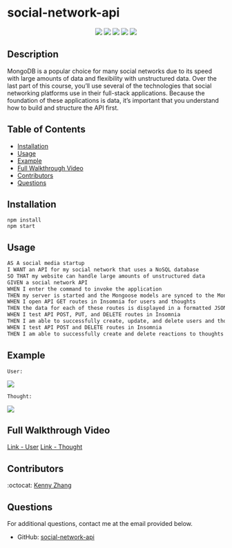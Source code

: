 # social-network-api

<p align="center">
    <img src="https://img.shields.io/badge/Javascript-yellow" />
    <img src="https://img.shields.io/badge/express-orange" />
    <img src="https://img.shields.io/badge/MongoDB-greed"  />
    <img src="https://img.shields.io/badge/mongoose-greed"  />
    <img src="https://img.shields.io/badge/insomnia-purple" />
</p>

## Description
MongoDB is a popular choice for many social networks due to its speed with large amounts of data and flexibility with unstructured data. Over the last part of this course, you’ll use several of the technologies that social networking platforms use in their full-stack applications. Because the foundation of these applications is data, it’s important that you understand how to build and structure the API first.
## Table of Contents

- [Installation](#installation)
- [Usage](#usage)
- [Example](#example)
- [Full Walkthrough Video](#full-walkthrough-video)
- [Contributors](#contributors)
- [Questions](#questions)

## Installation

```
npm install
npm start
```

## Usage

```md
AS A social media startup
I WANT an API for my social network that uses a NoSQL database
SO THAT my website can handle large amounts of unstructured data
GIVEN a social network API
WHEN I enter the command to invoke the application
THEN my server is started and the Mongoose models are synced to the MongoDB database
WHEN I open API GET routes in Insomnia for users and thoughts
THEN the data for each of these routes is displayed in a formatted JSON
WHEN I test API POST, PUT, and DELETE routes in Insomnia
THEN I am able to successfully create, update, and delete users and thoughts in my database
WHEN I test API POST and DELETE routes in Insomnia
THEN I am able to successfully create and delete reactions to thoughts and add and remove friends to a user’s friend list
```

## Example

    User: 

![](./images/users.gif)

    Thought: 

![](./images/thoughts.gif)

## Full Walkthrough Video

[Link - User](https://drive.google.com/file/d/1zc2i7yHL_3PgYleFhBV9JkTBh4VeYfmG/view)
[Link - Thought](https://drive.google.com/file/d/1Z7Sq-0-PGfH0Cpazeby2JcmaSLZLU77y/view)


## Contributors

:octocat: [Kenny Zhang](https://github.com/KennyZhang12138)



## Questions

For additional questions, contact me at the email provided below.

- GitHub: [social-network-api](https://github.com/KennyZhang12138/social-network-api)
